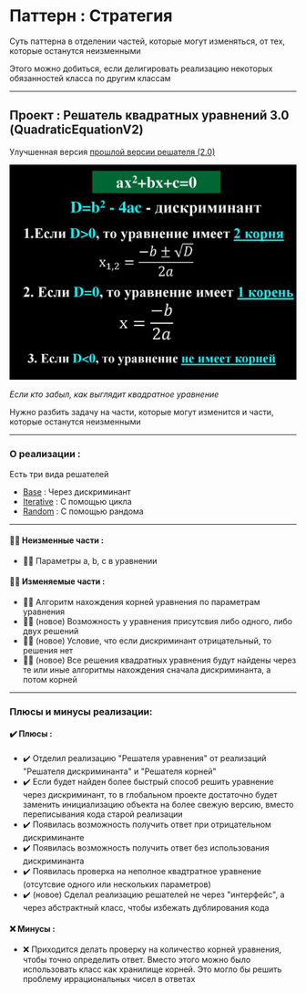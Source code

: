# Паттерн : Стратегия

Суть паттерна в отделении частей, которые могут изменяться, от тех, которые останутся неизменными

Этого можно добиться, если делигировать реализацию некоторых обязанностей класса по другим классам

----

## Проект : Решатель квадратных уравнений 3.0 (QuadraticEquationV2)

Улучшенная версия [прошлой версии решателя (2.0)](https://github.com/andybeardness/Learning-OOP/tree/main/01-Strategy-QuadraticEquationV2)

![01-QuadraticEquation.jpg](https://raw.githubusercontent.com/andybeardness/Learning-OOP/main/imgs/01-QuadraticEquation.jpg)

_Если кто забыл, как выглядит квадратное уравнение_

Нужно разбить задачу на части, которые могут изменится и части, которые останутся неизменными

----

### О реализации :

Есть три вида решателей

- [Base](https://github.com/andybeardness/Learning-OOP/blob/main/01-Strategy-QuadraticEquationV3/src/MainBase.java) : Через дискриминант
- [Iterative](https://github.com/andybeardness/Learning-OOP/blob/main/01-Strategy-QuadraticEquationV3/src/MainIterative.java) : С помощью цикла
- [Random](https://github.com/andybeardness/Learning-OOP/blob/main/01-Strategy-QuadraticEquationV3/src/MainRandom.java) : С помощью рандома

----

#### 🙅‍♂️ Неизменные части :

- 🙅‍♂️ Параметры a, b, c в уравнении

#### 💁‍♂️ Изменяемые части :

- 💁‍♂️ Алгоритм нахождения корней уравнения по параметрам уравнения
- 💁‍♂️ (новое) Возможность у уравнения присутсвия либо одного, либо двух решений
- 💁‍♂️ (новое) Условие, что если дискриминант отрицательный, то решения нет
- 💁‍♂️ (новое) Все решения квадратных уравнения будут найдены через те или иные алгоритмы нахождения сначала дискриминанта, а потом корней

----

### Плюсы и минусы реализации:

#### ✔️ Плюсы :

- ✔️ Отделил реализацию "Решателя уравнения" от реализаций "Решателя дискриминанта" и "Решателя корней"
- ✔️ Если будет найден более быстрый способ решить уравнение через дискриминант, то в глобальном проекте достаточно будет заменить инициализацию объекта на более свежую версию, вместо переписывания кода старой реализации
- ✔️ Появилась возможность получить ответ при отрицательном дискриминанте
- ✔️ Появилась возможность получить ответ без использования дискриминанта
- ✔️ Появилась проверка на неполное квадтратное уравнение (отсутсвие одного или нескольких параметров)
- ✔️ (новое) Сделал реализацию решателей не через "интерфейс", а через абстрактный класс, чтобы избежать дублирования кода

#### ❌ Минусы :

- ❌ Приходится делать проверку на количество корней уравнения, чтобы точно определить ответ. Вместо этого можно было использовать класс как хранилище корней. Это могло бы решить проблему иррациональных чисел в ответах

	